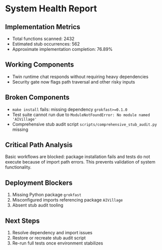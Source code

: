 # System Health Report

## Implementation Metrics
- Total functions scanned: 2432
- Estimated stub occurrences: 562
- Approximate implementation completion: 76.89%

## Working Components
- Twin runtime chat responds without requiring heavy dependencies
- Security gate now flags path traversal and other risky inputs

## Broken Components
- `make install` fails: missing dependency `grokfast>=0.1.0`
- Test suite cannot run due to `ModuleNotFoundError: No module named 'AIVillage'`
- Comprehensive stub audit script `scripts/comprehensive_stub_audit.py` missing

## Critical Path Analysis
Basic workflows are blocked: package installation fails and tests do not execute because of import path errors. This prevents validation of system functionality.

## Deployment Blockers
1. Missing Python package `grokfast`
2. Misconfigured imports referencing package `AIVillage`
3. Absent stub audit tooling

## Next Steps
1. Resolve dependency and import issues
2. Restore or recreate stub audit script
3. Re-run full tests once environment stabilizes

